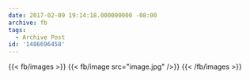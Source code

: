 ```yaml
---
date: 2017-02-09 19:14:18.000000000 -08:00
archive: fb
tags: 
  - Archive Post
id: '1486696458'
---
```

{{< fb/images >}}
{{< fb/image src="image.jpg" />}}
{{< /fb/images >}}

